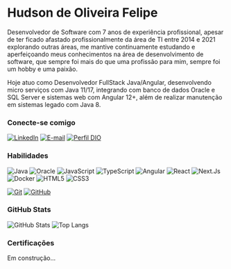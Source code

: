 # Hudson de Oliveira Felipe
Desenvolvedor de Software com 7 anos de experiência profissional, apesar de ter ficado afastado profissionalmente da área de TI entre 2014 e 2021 explorando outras áreas, me mantive continuamente estudando e aperfeiçoando meus conhecimentos na área de desenvolvimento de software, que sempre foi mais do que uma profissão para mim, sempre foi um hobby e uma paixão.

Hoje atuo como Desenvolvedor FullStack Java/Angular, desenvolvendo micro serviços com Java 11/17, integrando com banco de dados Oracle e SQL Server e sistemas web com Angular 12+, além de realizar manutenção em sistemas legado com Java 8.

### Conecte-se comigo

[![LinkedIn](https://img.shields.io/badge/-LinkedIn-000?style=for-the-badge&logo=linkedin&logoColor=30A3DC)](https://www.linkedin.com/in/hudsonof/)
[![E-mail](https://img.shields.io/badge/-Email-000?style=for-the-badge&logo=gmail)](mailto:hudson.o.f@gmail.com)
[![Perfil DIO](https://img.shields.io/badge/-Meu%20Perfil%20na%20DIO-000?style=for-the-badge)](https://web.dio.me/users/hudson_o_f/)

### Habilidades

![Java](https://img.shields.io/badge/Java-000?style=for-the-badge&logo=openjdk&logoColor=FFF)
![Oracle](https://img.shields.io/badge/Oracle-000?style=for-the-badge&logo=oracle&logoColor=F00)
![JavaScript](https://img.shields.io/badge/JavaScript-000?style=for-the-badge&logo=javascript&logoColor=30A3DC)
![TypeScript](https://img.shields.io/badge/TypeScript-000?style=for-the-badge&logo=typescript&logoColor=30A3DC)
![Angular](https://img.shields.io/badge/Angular-000?style=for-the-badge&logo=angular&logoColor=DD0031)
![React](https://img.shields.io/badge/React-000?style=for-the-badge&logo=react&logoColor=61DAFB)
![Next.Js](https://img.shields.io/badge/next.js-000000?style=for-the-badge&logo=nextdotjs&logoColor=white)
![Docker](https://img.shields.io/badge/docker-000000?style=for-the-badge&logo=docker&logoColor=1d63ed)
![HTML5](https://img.shields.io/badge/HTML-000?style=for-the-badge&logo=html5&logoColor=30A3DC)
![CSS3](https://img.shields.io/badge/CSS3-000?style=for-the-badge&logo=css3&logoColor=E94D5F)

[![Git](https://img.shields.io/badge/Git-000?style=for-the-badge&logo=git&logoColor=E94D5F)](https://git-scm.com/doc)
[![GitHub](https://img.shields.io/badge/GitHub-000?style=for-the-badge&logo=github&logoColor=30A3DC)](https://docs.github.com/)

### GitHub Stats

![GitHub Stats](https://github-readme-stats.vercel.app/api?username=hudsonof&theme=transparent&bg_color=000&border_color=30A3DC&show_icons=true&icon_color=30A3DC&title_color=E94D5F&text_color=FFF)
![Top Langs](https://github-readme-stats-git-masterrstaa-rickstaa.vercel.app/api/top-langs/?username=hudsonof&layout=compact&bg_color=000&border_color=30A3DC&title_color=E94D5F&text_color=FFF)

### Certificações

Em construção...
